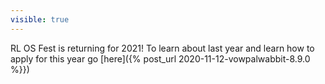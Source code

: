 ```yaml
---
visible: true
---
```


RL OS Fest is returning for 2021! To learn about last year and learn how to apply for this year go [here]({% post_url 2020-11-12-vowpalwabbit-8.9.0 %}})
